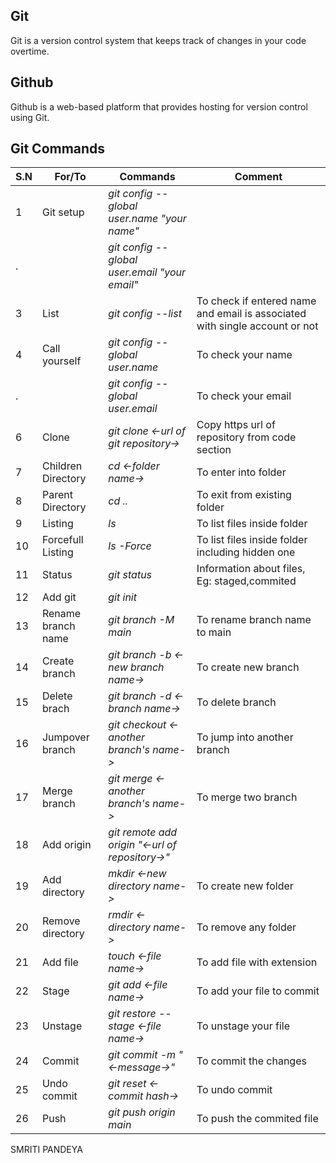 ## Git
Git is a version control system that keeps track of changes in your code overtime.
## Github
Github is a web-based platform that provides hosting for version control using Git.
## Git Commands
|S.N |For/To |Commands|Comment|
|--- |---|--- |---|
|1|Git setup |_git config --global user.name "your name"_||
|.||_git config --global user.email "your email"_||
|3|List |_git config --list_|To check if entered name and email is associated with single account or not|
|4|Call yourself |_git config --global user.name_|To check your name|
|.||_git config --global user.email_|To check your email|
|6|Clone |_git clone <-url of git repository->_|Copy https url of repository from code section|
|7|Children Directory |_cd <-folder name->_|To enter into folder|
|8|Parent Directory |_cd .._|To exit from existing folder|
|9|Listing |_ls_|To list files inside folder|
|10|Forcefull Listing|_ls -Force_|To list files inside folder including hidden one|
|11|Status |_git status_|Information about files, Eg: staged,commited|
|12|Add git |_git init_|
|13|Rename branch name |_git branch -M main_|To rename branch name to main|
|14|Create branch |_git branch -b <-new branch name->_|To create new branch|
|15|Delete brach |_git branch -d <-branch name->_|To delete branch|
|16|Jumpover branch |_git checkout <-another branch's name->_|To jump into another branch|
|17|Merge branch |_git merge <-another branch's name->_|To merge two branch|
|18|Add origin |_git remote add origin "<-url of repository->"_||
|19|Add directory |_mkdir <-new directory name->_|To create new folder|
|20|Remove directory |_rmdir <-directory name->_|To remove any folder|
|21|Add file |_touch <-file name->_|To add file with extension|
|22|Stage |_git add <-file name->_|To add your file to commit|
|23|Unstage |_git restore --stage <-file name->_|To unstage your file|
|24|Commit |_git commit -m "<-message->"_|To commit the changes|
|25|Undo commit |_git reset <-commit hash->_|To undo commit|
|26|Push |_git push origin main_|To push the commited file|

SMRITI PANDEYA 

